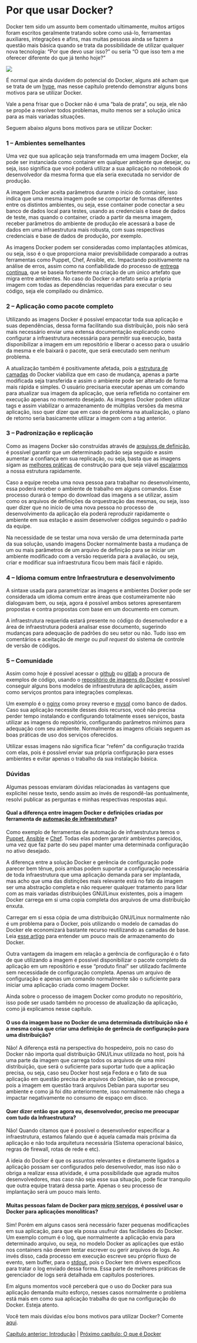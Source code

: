 # Por que usar Docker?

Docker tem sido um assunto bem comentado ultimamente, muitos artigos foram escritos geralmente tratando sobre como usá-lo, ferramentas auxiliares, integrações e afins, mas muitas pessoas ainda se fazem a questão mais básica quando se trata da possibilidade de utilizar qualquer nova tecnologia: “Por que devo usar isso?” ou seria “O que isso tem a me oferecer diferente do que já tenho hoje?”

![](images/docker_porque.jpg)

É normal que ainda duvidem do potencial do Docker, alguns até acham que se trata de um [hype](http://techfree.com.br/2015/06/sera-que-esse-modelo-de-containers-e-um-hype/), mas nesse capítulo pretendo demonstrar alguns bons motivos para se utilizar Docker.


Vale a pena frisar que o Docker não é uma “bala de prata”, ou seja, ele não se propõe a resolver todos problemas, muito menos ser a solução única para as mais variadas situações.

Seguem abaixo alguns bons motivos para se utilizar Docker:

### 1 – Ambientes semelhantes

Uma vez que sua aplicação seja transformada em uma imagem Docker, ela pode ser instanciada como container em qualquer ambiente que desejar, ou seja, isso significa que você poderá utilizar a sua aplicação no notebook do desenvolvedor da mesma forma que ela seria executada no servidor de produção.

A imagem Docker aceita parâmetros durante o inicio do container, isso indica que uma mesma imagem pode se comportar de formas diferentes entre os distintos ambientes, ou seja, esse container pode conectar a seu banco de dados local para testes, usando as credenciais e base de dados de teste, mas quando o container, criado a partir da mesma imagem, receber parâmetros do ambiente de produção ele acessará a base de dados em uma infraestrutura mais robusta, com suas respectivas credenciais e base de dados de produção, por exemplo.

As imagens Docker podem ser consideradas como implantações atômicas, ou seja, isso é o que proporciona maior previsibilidade comparado a outras ferramentas como Puppet, Chef, Ansible, etc. Impactando positivamente na análise de erros, assim como na confiabilidade do processo de [entrega contínua](https://www.thoughtworks.com/continuous-delivery), que se baseia fortemente na criação de um único artefato que migra entre ambientes. No caso do Docker o artefato seria a própria imagem com todas as dependências requeridas para executar o seu código, seja ele compilado ou dinâmico.

### 2 – Aplicação como pacote completo

Utilizando as imagens Docker é possível empacotar toda sua aplicação e suas dependências, dessa forma facilitando sua distribuição, pois não será mais necessário enviar uma extensa documentação explicando como configurar a infraestrutura necessária para permitir sua execução, basta disponibilizar a imagem em um repositório e liberar o acesso para o usuário da mesma e ele baixará o pacote, que será executado sem nenhum problema.

A atualização também é positivamente afetada, pois a [estrutura de camadas](http://techfree.com.br/2015/12/entendendo-armazenamentos-de-dados-no-docker/) do Docker viabiliza que em caso de mudança, apenas a parte modificada seja transferida e assim o ambiente pode ser alterado de forma mais rápida e simples. O usuário precisaria executar apenas um comando para atualizar sua imagem da aplicação, que seria refletida no container em execução apenas no momento desejado. As imagens Docker podem utilizar tags e assim viabilizar o armazenamento de múltiplas versões da mesma aplicação, isso quer dizer que em caso de problema na atualização, o plano de retorno seria basicamente utilizar a imagem com a tag anterior.

### 3 – Padronização e replicação

Como as imagens Docker são construídas através de [arquivos de definição](https://docs.docker.com/engine/reference/builder/), é possível garantir que um determinado padrão seja seguido e assim aumentar a confiança em sua replicação, ou seja, basta que as imagens sigam as [melhores práticas](https://docs.docker.com/engine/userguide/eng-image/dockerfile_best-practices/) de construção para que seja viável [escalarmos](https://pt.wikipedia.org/wiki/Escalabilidade) a nossa estrutura rapidamente.

Caso a equipe receba uma nova pessoa para trabalhar no desenvolvimento, essa poderá receber o ambiente de trabalho em alguns comandos. Esse processo durará o tempo do download das imagens a se utilizar, assim como os arquivos de definições da orquestração das mesmas, ou seja, isso quer dizer que no início de uma nova pessoa no processo de desenvolvimento da aplicação ela poderá reproduzir rapidamente o ambiente em sua estação e assim desenvolver códigos seguindo o padrão da equipe.

Na necessidade de se testar uma nova versão de uma determinada parte da sua solução, usando imagens Docker normalmente basta a mudança de um ou mais parâmetros de um arquivo de definição para se iniciar um ambiente modificado com a versão requerida para a avaliação, ou seja, criar e modificar sua infraestrutura ficou bem mais fácil e rápido.

### 4 – Idioma comum entre Infraestrutura e desenvolvimento

A sintaxe usada para parametrizar as imagens e ambientes Docker pode ser considerada um idioma comum entre áreas que costumeiramente não dialogavam bem, ou seja, agora é possível ambos setores apresentarem propostas e contra propostas com base em um documento em comum.

A infraestrutura requerida estará presente no código do desenvolvedor e a área de infraestrutura poderá analisar esse documento, sugerindo mudanças para adequação de padrões do seu setor ou não. Tudo isso em comentários e aceitação de *merge* ou *pull request* do sistema de controle de versão de códigos.

### 5 – Comunidade

Assim como hoje é possível acessar o [github](http://github.com/) ou [gitlab](https://about.gitlab.com/) a procura de exemplos de código, usando o [repositório de imagens do Docker](http://hub.docker.com/) é possível conseguir alguns bons modelos de infraestrutura de aplicações, assim como serviços prontos para integrações complexas.

Um exemplo é o [nginx](https://hub.docker.com/_/nginx/) como proxy reverso e [mysql](https://hub.docker.com/_/mysql/) como banco de dados. Caso sua aplicação necessite desses dois recursos, você não precisa perder tempo instalando e configurando totalmente esses serviços, basta utilizar as imagens do repositório, configurando parâmetros mínimos para adequação com seu ambiente. Normalmente as imagens oficiais seguem as boas práticas de uso dos serviços oferecidos.

Utilizar essas imagens não significa ficar “refém” da configuração trazida com elas, pois é possível enviar sua própria configuração para esses ambientes e evitar apenas o trabalho da sua instalação básica.

### Dúvidas

Algumas pessoas enviaram dúvidas relacionadas às vantagens que explicitei nesse texto, sendo assim ao invés de respondê-las pontualmente, resolvi publicar as perguntas e minhas respectivas respostas aqui.

#### Qual a diferença entre imagem Docker e definições criadas por ferramenta de [automação de infraestrutura](http://www.ibm.com/developerworks/br/library/a-devops2/)?

Como exemplo de ferramentas de automação de infraestrutura temos o [Puppet](https://puppetlabs.com/), [Ansible](https://www.ansible.com/) e [Chef](https://www.chef.io/chef/). Todas elas podem garantir ambientes parecidos, uma vez que faz parte do seu papel manter uma determinada configuração no ativo desejado.

A diferença entre a solução Docker e gerência de configuração pode parecer bem tênue, pois ambas podem suportar a configuração necessária de toda infraestrutura que uma aplicação demanda para ser implantada, mas acho que uma das distinções mais relevante está no fato da imagem ser uma abstração completa e não requerer qualquer tratamento para lidar com as mais variadas distribuições GNU/Linux existentes, pois a imagem Docker carrega em si uma copia completa dos arquivos de uma distribuição enxuta.

Carregar em si essa cópia de uma distribuição GNU/Linux normalmente não é um problema para o Docker, pois utilizando o modelo de camadas do Docker ele economizará bastante recurso reutilizando as camadas de base. Leia [esse artigo](http://techfree.com.br/2015/12/entendendo-armazenamentos-de-dados-no-docker/) para entender um pouco mais de armazenamento do Docker.

Outra vantagem da imagem em relação a gerência de configuração é o fato de que utilizando a imagem é possível disponibilizar o pacote completo da aplicação em um repositório e esse “produto final” ser utilizado facilmente sem necessidade de configuração completa. Apenas um arquivo de configuração e apenas um comando normalmente são o suficiente para iniciar uma aplicação criada como imagem Docker.

Ainda sobre o processo de imagem Docker como produto no repositório, isso pode ser usado também no processo de atualização da aplicação, como já explicamos nesse capítulo.

#### O uso da imagem base no Docker de uma determinada distribuição não é a mesma coisa que criar uma definição de gerência de configuração para uma distribuição?

Não! A diferença está na perspectiva do hospedeiro, pois no caso do Docker não importa qual distribuição GNU/Linux utilizada no host, pois há uma parte da imagem que carrega todos os arquivos de uma mini distribuição, que será o suficiente para suportar tudo que a aplicação precisa, ou seja, caso seu Docker host seja Fedora e o fato de sua aplicação em questão precisa de arquivos do Debian, não se preocupe, pois a imagem em questão trará arquivos Debian para suportar seu ambiente e como já foi dito anteriormente, isso normalmente não chega a impactar negativamente no consumo de espaço em disco.

#### Quer dizer então que agora eu, desenvolvedor, preciso me preocupar com tudo da Infraestrutura?

Não! Quando citamos que é possível o desenvolvedor especificar a infraestrutura, estamos falando que é aquela camada mais próxima da aplicação e não toda arquitetura necessária (Sistema operacional básico, regras de firewall, rotas de rede e etc).

A ideia do Docker é que os assuntos relevantes e diretamente ligados a aplicação possam ser configurados pelo desenvolvedor, mas isso não o obriga a realizar essa atividade, é uma possibilidade que agrada muitos desenvolvedores, mas caso não seja esse sua situação, pode ficar tranquilo que outra equipe tratará dessa parte. Apenas o seu processo de implantação será um pouco mais lento.

#### Muitas pessoas falam de Docker para [micro serviços](https://www.thoughtworks.com/pt/insights/blog/microservices-nutshell), é possível usar o Docker para aplicações monolíticas?

Sim! Porém em alguns casos será necessário fazer pequenas modificações em sua aplicação, para que ela possa usufruir das facilidades do Docker. Um exemplo comum é o log, que normalmente a aplicação envia para determinado arquivo, ou seja, no modelo Docker as aplicações que estão nos containers não devem tentar escrever ou gerir arquivos de logs. Ao invés disso, cada processo em execução escreve seu próprio fluxo de evento, sem buffer, para o [stdout](https://pt.wikipedia.org/wiki/Fluxos_padr%C3%A3o), pois o Docker tem drivers específicos para tratar o log enviado dessa forma. Essa parte de melhores práticas de gerenciador de logs será detalhada em capítulos posteriores.

Em alguns momentos você perceberá que o uso do Docker para sua aplicação demanda muito esforço, nesses casos normalmente o problema está mais em como sua aplicação trabalha do que na configuração do Docker. Esteja atento.

Você tem mais dúvidas e/ou bons motivos para utilizar Docker? Comente [aqui](http://techfree.com.br/2016/03/porque-usar-docker/).

[Capítulo anterior: Introdução](introducao.md) | [Próximo capítulo: O que é Docker](oquee.md)

